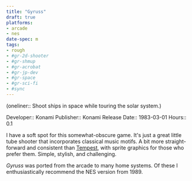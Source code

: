```yaml
---
title: "Gyruss"
draft: true
platforms:
- arcade
- nes
date-spec: m
tags:
- rough
- #gr-2d-shooter 
- #gr-shmup 
- #gr-acrobat 
- #gr-jp-dev 
- #gr-space 
- #gr-sci-fi 
- #sync
---
```


(oneliner:: Shoot ships in space while touring the solar system.)

Developer:: Konami
Publisher:: Konami
Release Date:: 1983-03-01
Hours:: 0.1

I have a soft spot for this somewhat-obscure game. It's just a great little tube shooter that incorporates classical music motifs. A bit more straight-forward and consistent than [Tempest](gamerecs/Tempest.md), with sprite graphics for those who prefer them. Simple, stylish, and challenging.

*Gyruss* was ported from the arcade to many home systems. Of these I enthusiastically recommend the NES version from 1989.
